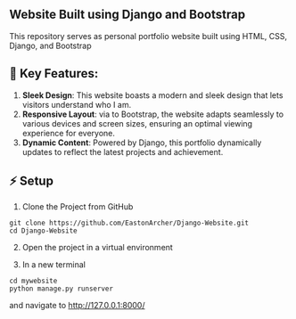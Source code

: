 ## Website Built using Django and Bootstrap

This repository serves as personal portfolio website built using HTML, CSS, Django, and Bootstrap

## 🚀 Key Features:

1. **Sleek Design**: This website boasts a modern and sleek design that lets visitors understand who I am.
2. **Responsive Layout**: via to Bootstrap, the website adapts seamlessly to various devices and screen sizes, ensuring an optimal viewing experience for everyone.
3. **Dynamic Content**: Powered by Django, this portfolio dynamically updates to reflect the latest projects and achievement.


## ⚡ Setup

1. Clone the Project from GitHub

```$
git clone https://github.com/EastonArcher/Django-Website.git
cd Django-Website
```
2. Open the project in a virtual environment

3. In a new terminal
```$
cd mywebsite
python manage.py runserver
```
and navigate to http://127.0.0.1:8000/ 
